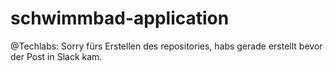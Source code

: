 # schwimmbad-application

@Techlabs: Sorry fürs Erstellen des repositories, habs gerade erstellt bevor der Post in Slack kam.

